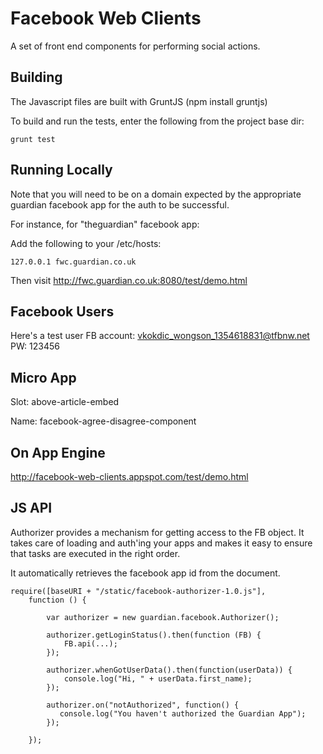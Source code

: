 Facebook Web Clients
====================

A set of front end components for performing social actions.

Building
--------

The Javascript files are built with GruntJS (npm install gruntjs)

To build and run the tests, enter the following from the project base dir:

```
grunt test
```

Running Locally
---------------
Note that you will need to be on a domain expected by the appropriate guardian facebook app for the auth to be successful.

For instance, for "theguardian" facebook app:

Add the following to your /etc/hosts:
```
127.0.0.1 fwc.guardian.co.uk
```

Then visit http://fwc.guardian.co.uk:8080/test/demo.html


Facebook Users
--------------

Here's a test user FB account:
vkokdic_wongson_1354618831@tfbnw.net
PW: 123456

Micro App
---------

Slot: above-article-embed

Name: facebook-agree-disagree-component

On App Engine
-------------

http://facebook-web-clients.appspot.com/test/demo.html

JS API
------

Authorizer provides a mechanism for getting access to the FB object. It takes care of loading and auth'ing your apps and
makes it easy to ensure that tasks are executed in the right order.

It automatically retrieves the facebook app id from the document.

```
require([baseURI + "/static/facebook-authorizer-1.0.js"],
    function () {

        var authorizer = new guardian.facebook.Authorizer();

        authorizer.getLoginStatus().then(function (FB) {
            FB.api(...);
        });

        authorizer.whenGotUserData().then(function(userData)) {
            console.log("Hi, " + userData.first_name);
        });

        authorizer.on("notAuthorized", function() {
           console.log("You haven't authorized the Guardian App");
        });

    });
```



